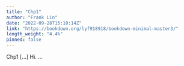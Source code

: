 ```yaml
---
title: "Chp1"
author: "Frank Lin"
date: "2022-09-28T15:10:14Z"
link: "https://bookdown.org/lyf918918/bookdown-minimal-master3/"
length_weight: "4.4%"
pinned: false
---
```


Chp1 [...] Hi. ...
